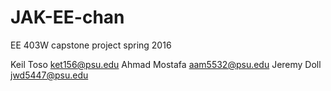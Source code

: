 # JAK-EE-chan
EE 403W capstone project spring 2016

Keil Toso           ket156@psu.edu
Ahmad Mostafa       aam5532@psu.edu
Jeremy Doll         jwd5447@psu.edu
